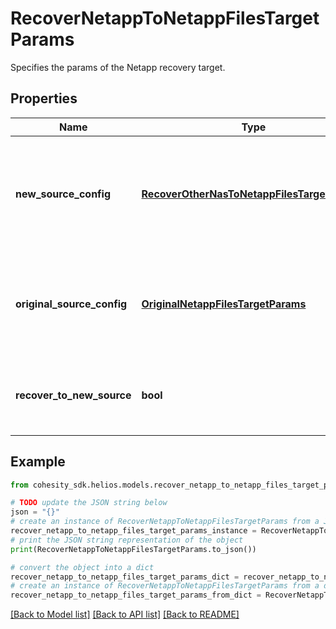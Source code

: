 # RecoverNetappToNetappFilesTargetParams

Specifies the params of the Netapp recovery target.

## Properties

Name | Type | Description | Notes
------------ | ------------- | ------------- | -------------
**new_source_config** | [**RecoverOtherNasToNetappFilesTargetParams**](RecoverOtherNasToNetappFilesTargetParams.md) | Specifies the new destination Source configuration parameters where the files will be recovered. This is mandatory if recoverToNewSource is set to true. | [optional] 
**original_source_config** | [**OriginalNetappFilesTargetParams**](OriginalNetappFilesTargetParams.md) | Specifies the Source configuration if files are being recovered to original Source. If not specified, all the configuration parameters will be retained. | [optional] 
**recover_to_new_source** | **bool** | Specifies the parameter whether the recovery should be performed to a new or the original Netapp target. | 

## Example

```python
from cohesity_sdk.helios.models.recover_netapp_to_netapp_files_target_params import RecoverNetappToNetappFilesTargetParams

# TODO update the JSON string below
json = "{}"
# create an instance of RecoverNetappToNetappFilesTargetParams from a JSON string
recover_netapp_to_netapp_files_target_params_instance = RecoverNetappToNetappFilesTargetParams.from_json(json)
# print the JSON string representation of the object
print(RecoverNetappToNetappFilesTargetParams.to_json())

# convert the object into a dict
recover_netapp_to_netapp_files_target_params_dict = recover_netapp_to_netapp_files_target_params_instance.to_dict()
# create an instance of RecoverNetappToNetappFilesTargetParams from a dict
recover_netapp_to_netapp_files_target_params_from_dict = RecoverNetappToNetappFilesTargetParams.from_dict(recover_netapp_to_netapp_files_target_params_dict)
```
[[Back to Model list]](../README.md#documentation-for-models) [[Back to API list]](../README.md#documentation-for-api-endpoints) [[Back to README]](../README.md)


